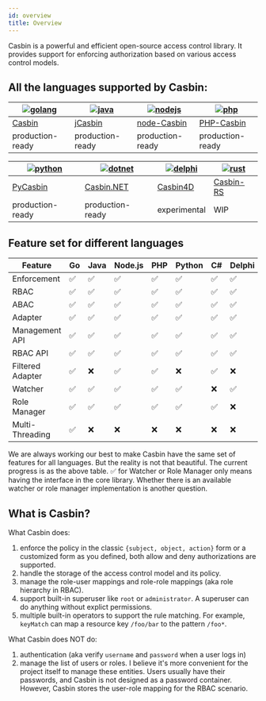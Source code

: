 ```yaml
---
id: overview
title: Overview
---
```


Casbin is a powerful and efficient open-source access control library. It provides support for enforcing authorization based on various access control models.

## All the languages supported by Casbin:

[![golang](https://casbin.org/img/langs/golang.png)](https://github.com/casbin/casbin) | [![java](https://casbin.org/img/langs/java.png)](https://github.com/casbin/jcasbin) | [![nodejs](https://casbin.org/img/langs/nodejs.png)](https://github.com/casbin/node-casbin) | [![php](https://casbin.org/img/langs/php.png)](https://github.com/php-casbin/php-casbin)
----|----|----|----
[Casbin](https://github.com/casbin/casbin) | [jCasbin](https://github.com/casbin/jcasbin) | [node-Casbin](https://github.com/casbin/node-casbin) | [PHP-Casbin](https://github.com/php-casbin/php-casbin)
production-ready | production-ready | production-ready | production-ready

[![python](https://casbin.org/img/langs/python.png)](https://github.com/casbin/pycasbin) | [![dotnet](https://casbin.org/img/langs/dotnet.png)](https://github.com/casbin/Casbin.NET) | [![delphi](https://casbin.org/img/langs/delphi.png)](https://github.com/casbin4d/Casbin4D) | [![rust](https://casbin.org/img/langs/rust.png)](https://github.com/casbin/casbin-rs)
----|----|----|----
[PyCasbin](https://github.com/casbin/pycasbin) | [Casbin.NET](https://github.com/casbin/Casbin.NET) | [Casbin4D](https://github.com/casbin4d/Casbin4D) | [Casbin-RS](https://github.com/casbin/casbin-rs)
production-ready | production-ready | experimental | WIP

## Feature set for different languages

Feature | Go | Java | Node.js | PHP | Python | C# | Delphi
----|----|----|----|----|----|----|----
Enforcement | ✅ | ✅ | ✅ | ✅ | ✅ | ✅ | ✅
RBAC | ✅ | ✅ | ✅ | ✅ | ✅ | ✅ | ✅
ABAC | ✅ | ✅ | ✅ | ✅ | ✅ | ✅ | ✅
Adapter | ✅ | ✅ | ✅ | ✅ | ✅ | ✅ | ✅
Management API | ✅ | ✅ | ✅ | ✅ | ✅ | ✅ | ✅
RBAC API | ✅ | ✅ | ✅ | ✅ | ✅ | ✅ | ✅
Filtered Adapter | ✅ | ❌ | ✅ | ✅ | ❌ | ✅ | ❌ |
Watcher | ✅ | ✅ | ✅ | ✅ | ✅ | ❌ | ✅
Role Manager | ✅ | ✅ | ✅ | ✅ | ✅ | ✅ | ❌ |
Multi-Threading | ✅ | ❌ | ❌ | ❌ | ❌ | ❌ | ❌ |

We are always working our best to make Casbin have the same set of features for all languages. But the reality is not that beautiful. The current progress is as the above table. ✅ for Watcher or Role Manager only means having the interface in the core library. Whether there is an available watcher or role manager implementation is another question.

## What is Casbin?

What Casbin does:

1. enforce the policy in the classic ``{subject, object, action}`` form or a customized form as you defined, both allow and deny authorizations are supported.
2. handle the storage of the access control model and its policy.
3. manage the role-user mappings and role-role mappings (aka role hierarchy in RBAC).
4. support built-in superuser like ``root`` or ``administrator``. A superuser can do anything without explict permissions.
5. multiple built-in operators to support the rule matching. For example, ``keyMatch`` can map a resource key ``/foo/bar`` to the pattern ``/foo*``.

What Casbin does NOT do:

1. authentication (aka verify ``username`` and ``password`` when a user logs in)
2. manage the list of users or roles. I believe it's more convenient for the project itself to manage these entities. Users usually have their passwords, and Casbin is not designed as a password container. However, Casbin stores the user-role mapping for the RBAC scenario.
